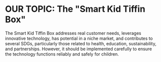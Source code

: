 # OUR TOPIC: The "Smart Kid Tiffin Box" 
The Smart Kid Tiffin Box addresses real customer needs, leverages innovative technology, has potential in a niche market, and contributes to several SDGs, particularly those related to health, education, sustainability, and partnerships. However, it should be implemented carefully to ensure the technology functions reliably and safely for children.